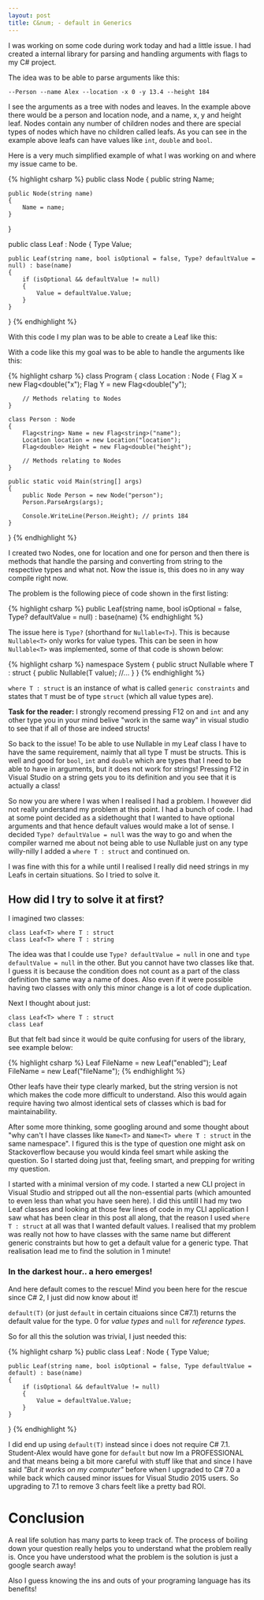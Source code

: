 ```yaml
---
layout: post
title: C&num; - default in Generics
---
```


I was working on some code during work today and had a little issue. I
had created a internal library for parsing and handling arguments with
flags to my C# project.

The idea was to be able to parse arguments like this:

`--Person --name Alex --location -x 0 -y 13.4 --height 184`

I see the arguments as a tree with nodes and leaves. In the example
above there would be a person and location node, and a name, x, y and
height leaf. Nodes contain any number of children nodes and there are
special types of nodes which have no children called leafs. As you can
see in the example above leafs can have values like `int`, `double`
and `bool`.

Here is a very much simplified example of what I was working on and where my issue came to be.

{% highlight csharp %}
public class Node
{
    public string Name;

    public Node(string name)
    {
        Name = name;
    }
}

public class Leaf<Type> : Node
{
    Type Value;

    public Leaf(string name, bool isOptional = false, Type? defaultValue = null) : base(name)
    {
        if (isOptional && defaultValue != null)
        {
            Value = defaultValue.Value;
        }
    }
}
{% endhighlight %}


With this code I my plan was to be able to create a Leaf like this:

With a code like this my goal was to be able to handle the arguments like this:

{% highlight csharp %}
class Program
{
	class Location : Node
	{
		Flag<double> X = new Flag<double("x");
		Flag<double> Y = new Flag<double("y");

		// Methods relating to Nodes
	}

	class Person : Node
	{
		Flag<string> Name = new Flag<string>("name");
		Location location = new Location("location");
		Flag<double> Height = new Flag<double("height");

		// Methods relating to Nodes
	}

	public static void Main(string[] args)
	{
		public Node Person = new Node("person");
		Person.ParseArgs(args);

		Console.WriteLine(Person.Height); // prints 184
	}
}
{% endhighlight %}


I created two Nodes, one for location and one for person and then
there is methods that handle the parsing and converting from string to
the respective types and what not. Now the issue is, this does no in
any way compile right now.

The problem is the following piece of code shown in the first listing:

{% highlight csharp %}
    public Leaf(string name, bool isOptional = false, Type? defaultValue = null) : base(name)
{% endhighlight %}

The issue here is `Type?` (shorthand for `Nullable<T>`). This is because
`Nullable<T>` only works for value types. This can be seen in how
`Nullable<T>` was implemented, some of that code is shown below:

{% highlight csharp %}
namespace System
{
    public struct Nullable<T> where T : struct
    {
        public Nullable(T value);
	//...
    }
}
{% endhighlight %}


`where T : struct` is an instance of what is called `generic
constraints` and states that `T` must be of type `struct` (which all
value types are).

**Task for the reader:** I strongly recomend pressing F12 on and `int`
and any other type you in your mind belive "work in the same way" in
visual studio to see that if all of those are indeed structs!


So back to the issue! To be able to use Nullable<T> in my Leaf<T>
class I have to have the same requirement, naimly that all type T must
be structs. This is well and good for `bool`, `int` and `double` which
are types that I need to be able to have in arguments, but it does not
work for strings! Pressing F12 in Visual Studio on a string gets you
to its definition and you see that it is actually a class!

So now you are where I was when I realised I had a problem. I however
did not really understand my problem at this point. I had a bunch of
code. I had at some point decided as a sidethought that I wanted to
have optional arguments and that hence default values would make a lot
of sense. I decided `Type? defaultValue = null` was the way to go and
when the compiler warned me about not being able to use Nullable just
on any type willy-nilly I added a `where T : struct` and continued on.

I was fine with this for a while until I realised I really did need
strings in my Leafs in certain situations. So I tried to solve it.

## How did I try to solve it at first?

I imagined two classes:
~~~
class Leaf<T> where T : struct
class Leaf<T> where T : string
~~~

The idea was that I coulde use `Type? defaultValue = null` in one and
`type defaultValue = null` in the other. But you cannot have two
classes like that. I guess it is because the condition does not count
as a part of the class definition the same way a name of <Type>
does. Also even if it were possible having two classes with only this
minor change is a lot of code duplication.

Next I thought about just:
~~~
class Leaf<T> where T : struct
class Leaf
~~~

But that felt bad since it would be quite confusing for users of the library, see example below:

{% highlight csharp %}
Leaf<bool> FileName = new Leaf<bool>("enabled");
Leaf FileName = new Leaf("fileName");
{% endhighlight %}

Other leafs have their type clearly marked, but the string version is
not which makes the code more difficult to understand. Also this would
again require having two almost identical sets of classes which is bad
for maintainability.

After some more thinking, some googling around and some thought about
"why can't I have classes like `Name<T>` and `Name<T> where T : struct` in
the same namespace". I figured this is the type of question one might
ask on Stackoverflow because you would kinda feel smart while asking
the question. So I started doing just that, feeling smart, and
prepping for writing my question.

I started with a minimal version of my code. I started a new CLI
project in Visual Studio and stripped out all the non-essential parts
(which amounted to even less than what you have seen here). I did this
untill I had my two Leaf classes and looking at those few lines of
code in my CLI application I saw what has been clear in this post all
along, that the reason I used `where T : struct` at all was that I
wanted default values. I realised that my problem was really not how
to have classes with the same name but different generic constraints
but how to get a default value for a generic type. That realisation
lead me to find the solution in 1 minute!

### In the darkest hour.. a hero emerges!

And here default comes to the rescue! Mind you been here for the
rescue since C# 2, I just did now know about it!

`default(T)` (or just `default` in certain cituaions since C#7.1)
returns the default value for the type. 0 for *value types* and `null`
for *reference types*.

So for all this the solution was trivial, I just needed this:

{% highlight csharp %}
public class Leaf<Type> : Node
{
    Type Value;

    public Leaf(string name, bool isOptional = false, Type defaultValue = default) : base(name)
    {
        if (isOptional && defaultValue != null)
        {
            Value = defaultValue.Value;
        }
    }
}
{% endhighlight %}

I did end up using `default(T)` instead since i does not require C#
7.1. Student-Alex would have gone for `default` but now Im a
PROFESSIONAL and that means being a bit more careful with stuff like
that and since I have said *"But it works on my computer"* before when
I upgraded to C# 7.0 a while back which caused minor issues for Visual
Studio 2015 users. So upgrading to 7.1 to remove 3 chars feelt like a
pretty bad ROI.

# Conclusion

A real life solution has many parts to keep track of. The process of
boiling down your question really helps you to understand what the
problem really is. Once you have understood what the problem is the
solution is just a google search away!

Also I guess knowing the ins and outs of your programing language has
its benefits!
